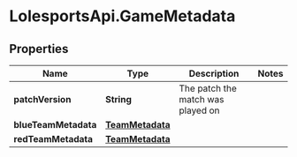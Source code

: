 # LolesportsApi.GameMetadata

## Properties
Name | Type | Description | Notes
------------ | ------------- | ------------- | -------------
**patchVersion** | **String** | The patch the match was played on | 
**blueTeamMetadata** | [**TeamMetadata**](TeamMetadata.md) |  | 
**redTeamMetadata** | [**TeamMetadata**](TeamMetadata.md) |  | 
